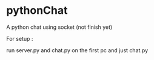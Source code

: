 # pythonChat
A python chat using socket (not finish yet)

For setup :

run server.py and chat.py on the first pc and just chat.py 
